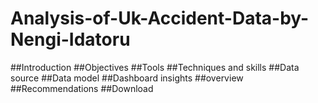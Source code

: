 # Analysis-of-Uk-Accident-Data-by-Nengi-Idatoru
##Introduction
##Objectives
##Tools
##Techniques and skills
##Data source
##Data model
##Dashboard insights
##overview
##Recommendations
##Download
